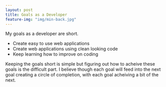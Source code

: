 ```yaml
---
layout: post
title: Goals as a Developer
feature-img: "img/min-back.jpg"
---
```


My goals as a developer are short.

* Create easy to use web applications
* Create web applications using clean looking code
* Keep learning how to improve on coding

Keeping the goals short is simple but figuring out how to acheive these goals is the difficult part. I believe though each goal will feed into the next goal creating a circle of completion, with each goal acheiving a bit of the next.

